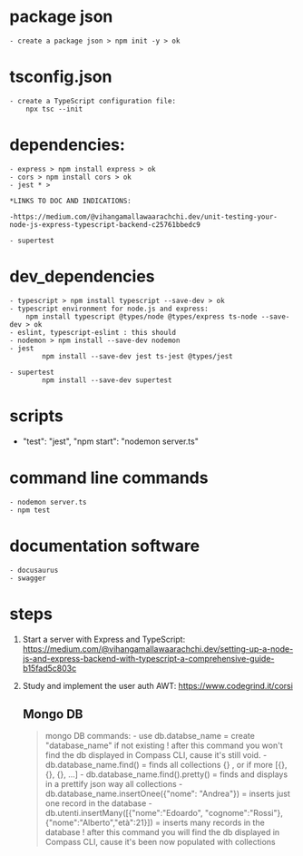 # package json
    - create a package json > npm init -y > ok

# tsconfig.json
    - create a TypeScript configuration file:
        npx tsc --init
        
# dependencies:
    - express > npm install express > ok
    - cors > npm install cors > ok
    - jest * >

    *LINKS TO DOC AND INDICATIONS:

    -https://medium.com/@vihangamallawaarachchi.dev/unit-testing-your-node-js-express-typescript-backend-c25761bbedc9 

    - supertest

# dev_dependencies
    - typescript > npm install typescript --save-dev > ok
    - typescript environment for node.js and express: 
        npm install typescript @types/node @types/express ts-node --save-dev > ok
    - eslint, typescript-eslint : this should 
    - nodemon > npm install --save-dev nodemon
    - jest
            npm install --save-dev jest ts-jest @types/jest

    - supertest
            npm install --save-dev supertest

# scripts
-   "test": "jest",
    "npm start": "nodemon server.ts"
# command line commands
    - nodemon server.ts
    - npm test

# documentation software
    - docusaurus
    - swagger

# steps
1) Start a server with Express and TypeScript:
    https://medium.com/@vihangamallawaarachchi.dev/setting-up-a-node-js-and-express-backend-with-typescript-a-comprehensive-guide-b15fad5c803c 
2) Study and implement the user auth AWT:
    https://www.codegrind.it/corsi
    
    ## Mongo DB
    > mongo DB commands:
                        - use db.databse_name = create "database_name" if not existing
                            ! after this command you won't find the db displayed in Compass CLI, cause it's still void.
                        - db.database_name.find() = finds all collections {} , or if more [{}, {}, {}, ...]
                        - db.database_name.find().pretty() = finds and displays in a prettify json way all collections
                        - db.database_name.insertOnee({"nome": "Andrea"}) = inserts just one record in the database
                        - db.utenti.insertMany([{"nome":"Edoardo", "cognome":"Rossi"}, {"nome":"Alberto","età":21}]) = 
                            inserts many records in the database
                         ! after this command you will find the db displayed in Compass CLI, cause it's been now populated
                         with collections 
                        
